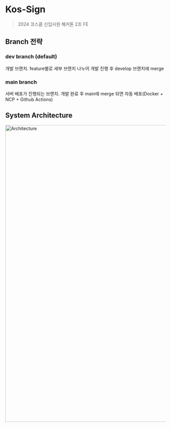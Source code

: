 # Kos-Sign
> 2024 코스콤 신입사원 해커톤 2조 FE

## Branch 전략
### dev branch (default)
개발 브랜치. feature별로 세부 브랜치 나누어 개발 진행 후 develop 브랜치에 merge
### main branch
서버 배포가 진행되는 브랜치. 개발 완료 후 main에 merge 되면 자동 배포(Docker + NCP + Github Actions)

## System Architecture
<img width="931" alt="Architecture" src="https://github.com/2024-koscom-hackathon/team2-fe/assets/77184523/99b3250e-3460-421d-9278-50742c47e426">
